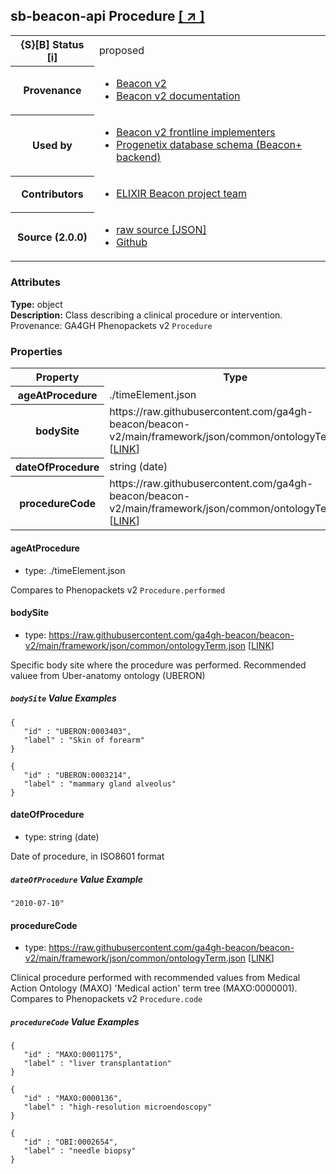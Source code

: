 
<div id="schema-header-title">
  <h2><span id="schema-header-title-project">sb-beacon-api</span> Procedure <a href="https://github.com/ga4gh-schemablocks/sb-beacon-api" target="_BLANK">[ &nearr; ]</a></h2>
</div>

<table id="schema-header-table">
<tr>
<th>{S}[B] Status <a href="https://schemablocks.org/about/sb-status-levels.html">[i]</a></th>
<td><div id="schema-header-status">proposed</div></td>
</tr>
<tr><th>Provenance</th><td><ul>
<li><a href="https://github.com/ga4gh-beacon/beacon-v2">Beacon v2</a></li>
<li><a href="http://docs.genomebeacons.org">Beacon v2 documentation</a></li>
</ul></td></tr>
<tr><th>Used by</th><td><ul>
<li><a href="https://ga4gh-approval-service-registry.ega-archive.org">Beacon v2 frontline implementers</a></li>
<li><a href="https://docs.progenetix.org/beaconplus/">Progenetix database schema (Beacon+ backend)</a></li>
</ul></td></tr>


<!--more-->
<tr><th>Contributors</th><td><ul>
<li><a href="https://beacon-project.io/categories/people.html">ELIXIR Beacon project team</a></li>
</ul></td></tr>
<tr><th>Source (2.0.0)</th><td><ul>
<li><a href="current/procedure.json" target="_BLANK">raw source [JSON]</a></li>
<li><a href="https://github.com/ga4gh-schemablocks/sb-beacon-api/blob/master/schemas/beacon-v2-default-model/common/procedure.yaml" target="_BLANK">Github</a></li>
</ul></td></tr>
</table>

<div id="schema-attributes-title"><h3>Attributes</h3></div>

  
__Type:__ object  
__Description:__ Class describing a clinical procedure or intervention. Provenance: GA4GH Phenopackets v2 `Procedure`
### Properties

<table id="schema-properties-table">
<tr><th>Property</th><th>Type</th></tr>
<tr><th>ageAtProcedure</th><td>./timeElement.json</td></tr>
<tr><th>bodySite</th><td>https://raw.githubusercontent.com/ga4gh-beacon/beacon-v2/main/framework/json/common/ontologyTerm.json [<a href="https://raw.githubusercontent.com/ga4gh-beacon/beacon-v2/main/framework/json/common/ontologyTerm.json">LINK</a>]</td></tr>
<tr><th>dateOfProcedure</th><td>string (date)</td></tr>
<tr><th>procedureCode</th><td>https://raw.githubusercontent.com/ga4gh-beacon/beacon-v2/main/framework/json/common/ontologyTerm.json [<a href="https://raw.githubusercontent.com/ga4gh-beacon/beacon-v2/main/framework/json/common/ontologyTerm.json">LINK</a>]</td></tr>
</table>


#### ageAtProcedure

* type: ./timeElement.json

Compares to Phenopackets v2 `Procedure.performed`


#### bodySite

* type: https://raw.githubusercontent.com/ga4gh-beacon/beacon-v2/main/framework/json/common/ontologyTerm.json [<a href="https://raw.githubusercontent.com/ga4gh-beacon/beacon-v2/main/framework/json/common/ontologyTerm.json">LINK</a>]

Specific body site where the procedure was performed. Recommended valuee from Uber-anatomy ontology (UBERON)

##### `bodySite` Value Examples  

```
{
   "id" : "UBERON:0003403",
   "label" : "Skin of forearm"
}
```
```
{
   "id" : "UBERON:0003214",
   "label" : "mammary gland alveolus"
}
```

#### dateOfProcedure

* type: string (date)

Date of procedure, in ISO8601 format

##### `dateOfProcedure` Value Example  

```
"2010-07-10"
```

#### procedureCode

* type: https://raw.githubusercontent.com/ga4gh-beacon/beacon-v2/main/framework/json/common/ontologyTerm.json [<a href="https://raw.githubusercontent.com/ga4gh-beacon/beacon-v2/main/framework/json/common/ontologyTerm.json">LINK</a>]

Clinical procedure performed with recommended values from Medical Action Ontology (MAXO) 'Medical action' term tree (MAXO:0000001). Compares to Phenopackets v2 `Procedure.code`

##### `procedureCode` Value Examples  

```
{
   "id" : "MAXO:0001175",
   "label" : "liver transplantation"
}
```
```
{
   "id" : "MAXO:0000136",
   "label" : "high-resolution microendoscopy"
}
```
```
{
   "id" : "OBI:0002654",
   "label" : "needle biopsy"
}
```

